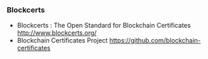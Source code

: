 ### Blockcerts

* Blockcerts : The Open Standard for Blockchain Certificates http://www.blockcerts.org/
* Blockchain Certificates Project https://github.com/blockchain-certificates

